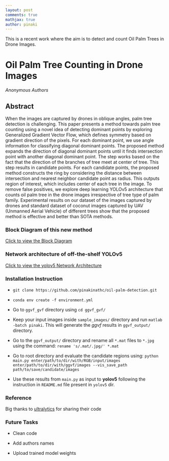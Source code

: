 ```yaml
---
layout: post
comments: true
mathjax: true
author: pinaki
---
```


This is a recent work where the aim is to detect and count Oil Palm Trees in Drone Images.

# Oil Palm Tree Counting in Drone Images

*Anonymous Authors*

## Abstract

When the images are captured by drones in oblique angles, palm tree
detection is challenging. This paper presents a method towards palm tree counting
using a novel idea of detecting dominant points by exploring Generalized Gradient
Vector Flow, which defines symmetry based on gradient direction of the pixels.
For each dominant point, we use angle information for classifying diagonal
dominant points. The proposed method expands the direction of diagonal
dominant points until it finds intersection point with another diagonal dominant
point. The step works based on the fact that the direction of the branches of tree
meet at center of tree. This step results in candidate points. For each candidate
points, the proposed method constructs the ring by considering the distance
between intersection and nearest neighbor candidate point as radius. This outputs
region of interest, which includes center of each tree in the image. To remove false
positives, we explore deep learning YOLOv5 architecture that counts oil palm tree
in the drone images irrespective of tree type of palm family. Experimental results
on our dataset of the images captured by drones and standard dataset of coconut
images captured by UAV (Unmanned Aerial Vehicle) of different trees show that
the proposed method is effective and better than SOTA methods.

### Block Diagram of this new method

[Click to view the Block Diagram](/projects/images/Tree_Detection_block_diagram.jpg)

### Network architecture of off-the-shelf YOLOv5

[Click to view the yolov5 Network Architecture](/projects/images/Tree_Detection_yolov5.jpg)

### Installation Instruction

- ```git clone https://github.com/pinakinathc/oil-palm-detection.git```

- ```conda env create -f environment.yml```

- Go to ```ggvf_gvf``` directory using ```cd ggvf_gvf/```

- Keep your input images inside ```sample_images/``` directory and run ```matlab -batch pinaki```. This will generate the *ggvf* results in ```ggvf_output/``` directory.

- Go to the ```ggvf_output/``` directory and rename all ```*.mat``` files to ```*.jpg``` using the command: ```rename 's/.mat/.jpg/' *.mat```

- Go to root directory and evaluate the candidate regions using: ```python main.py enter/path/to/dir/with/RGB/input/images enter/path/to/dir/with/ggvf/images --vis_save_path path/to/save/candidate/images```

- Use these results from ```main.py``` as input to **yolov5** following the instruction in ```README.md``` file present in ```yolov5``` dir.

### Reference

Big thanks to [ultralytics](https://github.com/ultralytics/yolov5) for sharing their code

### Future Tasks

- Clean code

- Add authors names

- Upload trained model weights
